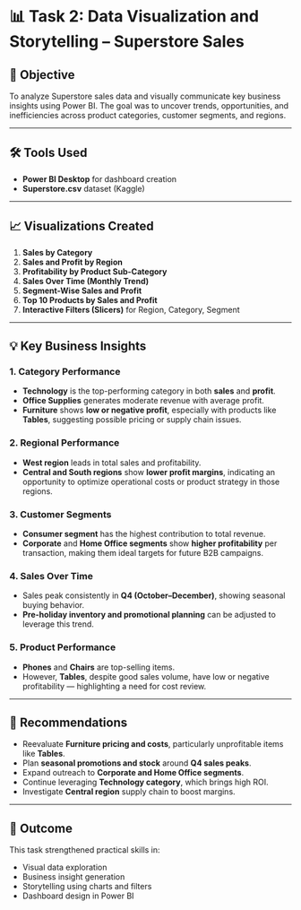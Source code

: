# 📊 Task 2: Data Visualization and Storytelling – Superstore Sales

## 🎯 Objective
To analyze Superstore sales data and visually communicate key business insights using Power BI. The goal was to uncover trends, opportunities, and inefficiencies across product categories, customer segments, and regions.

---

## 🛠 Tools Used
- **Power BI Desktop** for dashboard creation
- **Superstore.csv** dataset (Kaggle)

---

## 📈 Visualizations Created
1. **Sales by Category**
2. **Sales and Profit by Region**
3. **Profitability by Product Sub-Category**
4. **Sales Over Time (Monthly Trend)**
5. **Segment-Wise Sales and Profit**
6. **Top 10 Products by Sales and Profit**
7. **Interactive Filters (Slicers)** for Region, Category, Segment

---

## 💡 Key Business Insights

### 1. Category Performance
- **Technology** is the top-performing category in both **sales** and **profit**.
- **Office Supplies** generates moderate revenue with average profit.
- **Furniture** shows **low or negative profit**, especially with products like **Tables**, suggesting possible pricing or supply chain issues.

### 2. Regional Performance
- **West region** leads in total sales and profitability.
- **Central and South regions** show **lower profit margins**, indicating an opportunity to optimize operational costs or product strategy in those regions.

### 3. Customer Segments
- **Consumer segment** has the highest contribution to total revenue.
- **Corporate** and **Home Office segments** show **higher profitability** per transaction, making them ideal targets for future B2B campaigns.

### 4. Sales Over Time
- Sales peak consistently in **Q4 (October–December)**, showing seasonal buying behavior.
- **Pre-holiday inventory and promotional planning** can be adjusted to leverage this trend.

### 5. Product Performance
- **Phones** and **Chairs** are top-selling items.
- However, **Tables**, despite good sales volume, have low or negative profitability — highlighting a need for cost review.

---

## 📌 Recommendations

- Reevaluate **Furniture pricing and costs**, particularly unprofitable items like **Tables**.
- Plan **seasonal promotions and stock** around **Q4 sales peaks**.
- Expand outreach to **Corporate and Home Office segments**.
- Continue leveraging **Technology category**, which brings high ROI.
- Investigate **Central region** supply chain to boost margins.

---


## 📎 Outcome

This task strengthened practical skills in:
- Visual data exploration
- Business insight generation
- Storytelling using charts and filters
- Dashboard design in Power BI


